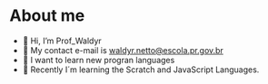 # About me
- 👋 Hi, I’m Prof_Waldyr
- 👀 My contact e-mail is waldyr.netto@escola.pr.gov.br
- 🌱 I want to learn new progran languages
- 🌱 Recently I´m learning the Scratch and JavaScript Languages.


<!---
waldyr1978/waldyr1978 is a ✨ special ✨ repository because its `README.md` (this file) appears on your GitHub profile.
You can click the Preview link to take a look at your changes.
--->
